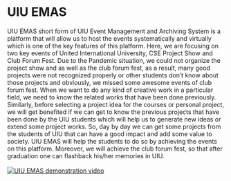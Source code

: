 # UIU EMAS
UIU EMAS short form of UIU Event Management and Archiving System is a platform that will allow us to host the events systematically and virtually which is one of the key features of this platform. Here, we are focusing on two key events of United International University, CSE Project Show and Club Forum Fest. Due to the Pandemic situation, we could not organize the project show and as well as the club forum fest, as a result, many good projects were not recognized properly or other students don’t know about those projects and obviously, we missed some awesome events of club forum fest. When we want to do any kind of creative work in a particular field, we need to know the related works that have been done previously. Similarly, before selecting a project idea for the courses or personal project, we will get benefited if we can get to know the previous projects that have been done by the UIU students which will help us to generate new ideas or extend some project works. So, day by day we can get some projects from the students of UIU that can have a good impact and add some value to society. UIU EMAS will help the students to do so by achieving the events on this platform. Moreover, we will achieve the club forum fest, so that after graduation one can flashback his/her memories in UIU.<br><br>
[![UIU EMAS demonstration video](https://i.imgur.com/nJOmEEQ.png)](https://www.youtube.com/watch?v=A_Q4uFM8nQ0)
